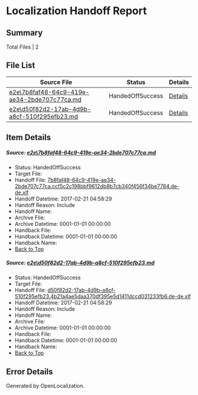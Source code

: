 # <a name='report-top'></a> Localization Handoff Report

## Summary
 Total Files | 2

## File List
 Source File | Status | Details 
 ----------- | ------ | ------- 
 [e2e\7b8faf48-64c9-419e-ae34-2bde707c77ca.md](https://github.com/OpenLocalizationTestOrg/ol-test4/blob/c2c7dc53cb90eeac678aca694c5a0cd0d4cfa015/e2e/7b8faf48-64c9-419e-ae34-2bde707c77ca.md) | HandedOffSuccess | [Details](#79231ed1751ac87642ff29ab1712902cd519cb0c1)
 [e2e\d50f82d2-17ab-4d9b-a8cf-510f295efb23.md](https://github.com/OpenLocalizationTestOrg/ol-test4/blob/c2c7dc53cb90eeac678aca694c5a0cd0d4cfa015/e2e/d50f82d2-17ab-4d9b-a8cf-510f295efb23.md) | HandedOffSuccess | [Details](#e9991c7c3e7275cbf9709d4a96ed772f5f6090c52)

## Item Details
##### <a name='79231ed1751ac87642ff29ab1712902cd519cb0c1'></a> Source: [e2e\7b8faf48-64c9-419e-ae34-2bde707c77ca.md](https://github.com/OpenLocalizationTestOrg/ol-test4/blob/c2c7dc53cb90eeac678aca694c5a0cd0d4cfa015/e2e/7b8faf48-64c9-419e-ae34-2bde707c77ca.md)
* Status: HandedOffSuccess
* Target File: 
* Handoff File: [7b8faf48-64c9-419e-ae34-2bde707c77ca.ccf5c2c198bbf9612db8b7cb340f456f34be7784.de-de.xlf](https://github.com/OpenLocalizationTestOrg/ol-test4-handoff/blob/e5ddad87edef436e6b01f161ddf464414a0268b8/ol-handoff/OpenLocalizationTestOrg/ol-test4-dede/xinjiang/ht/7b8faf48-64c9-419e-ae34-2bde707c77ca.ccf5c2c198bbf9612db8b7cb340f456f34be7784.de-de.xlf)
* Handoff Datetime: 2017-02-21 04:58:29
* Handoff Reason: Include
* Handoff Name: 
* Archive File: 
* Archive Datetime: 0001-01-01 00:00:00
* Handback File: 
* Handback Datetime: 0001-01-01 00:00:00
* Handback Name: 
* [Back to Top](#report-top)

##### <a name='e9991c7c3e7275cbf9709d4a96ed772f5f6090c52'></a> Source: [e2e\d50f82d2-17ab-4d9b-a8cf-510f295efb23.md](https://github.com/OpenLocalizationTestOrg/ol-test4/blob/c2c7dc53cb90eeac678aca694c5a0cd0d4cfa015/e2e/d50f82d2-17ab-4d9b-a8cf-510f295efb23.md)
* Status: HandedOffSuccess
* Target File: 
* Handoff File: [d50f82d2-17ab-4d9b-a8cf-510f295efb23.4b21a4ae5daa370df395e5d1411dccd031233fb6.de-de.xlf](https://github.com/OpenLocalizationTestOrg/ol-test4-handoff/blob/e5ddad87edef436e6b01f161ddf464414a0268b8/ol-handoff/OpenLocalizationTestOrg/ol-test4-dede/xinjiang/ht/d50f82d2-17ab-4d9b-a8cf-510f295efb23.4b21a4ae5daa370df395e5d1411dccd031233fb6.de-de.xlf)
* Handoff Datetime: 2017-02-21 04:58:29
* Handoff Reason: Include
* Handoff Name: 
* Archive File: 
* Archive Datetime: 0001-01-01 00:00:00
* Handback File: 
* Handback Datetime: 0001-01-01 00:00:00
* Handback Name: 
* [Back to Top](#report-top)


## Error Details

Generated by OpenLocalization.
